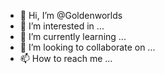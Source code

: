 - 👋 Hi, I’m @Goldenworlds
- 👀 I’m interested in ...
- 🌱 I’m currently learning ...
- 💞️ I’m looking to collaborate on ...
- 📫 How to reach me ...

<!---
Goldenworlds/Goldenworlds is a ✨ special ✨ repository because its `README.md` (this file) appears on your GitHub profile.
You can click the Preview link to take a look at your changes.
--->
